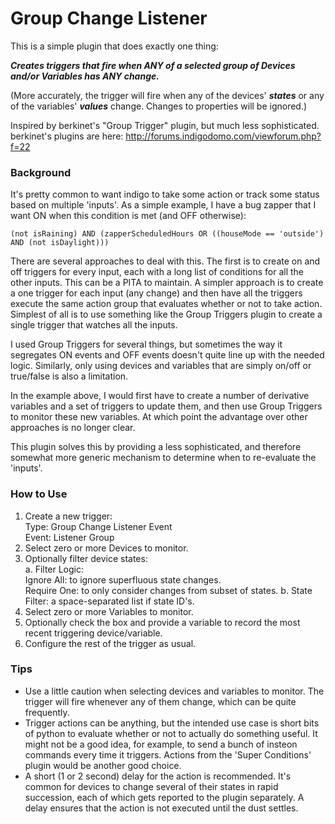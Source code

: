 # Group Change Listener

This is a simple plugin that does exactly one thing:

***Creates triggers that fire when ANY of a selected group of Devices and/or Variables has ANY change.***

(More accurately, the trigger will fire when any of the devices' ***states*** or any of the variables' ***values*** change. Changes to properties will be ignored.)

Inspired by berkinet's "Group Trigger" plugin, but much less sophisticated.  
berkinet's plugins are here: http://forums.indigodomo.com/viewforum.php?f=22


### Background

It's pretty common to want indigo to take some action or track some status based on multiple 'inputs'.  As a simple example, I have a bug zapper that I want ON when this condition is met (and OFF otherwise):

`(not isRaining) AND (zapperScheduledHours OR ((houseMode == 'outside') AND (not isDaylight)))`

There are several approaches to deal with this.  The first is to create on and off triggers for every input, each with a long list of conditions for all the other inputs.  This can be a PITA to maintain.  A simpler approach is to create a one trigger for  each input (any change) and then have all the triggers execute the same action group that evaluates whether or not to take action.  Simplest of all is to use something like the Group Triggers plugin to create a single trigger that watches all the inputs.

I used Group Triggers for several things, but sometimes the way it segregates ON events and OFF events doesn't quite line up with the needed logic.  Similarly, only using devices and variables that are simply on/off or true/false is also a limitation.  

In the example above, I would first have to create a number of derivative variables and a set of triggers to update them, and then use Group Triggers to monitor these new variables.  At which point the advantage over other approaches is no longer clear.

This plugin solves this by providing a less sophisticated, and therefore somewhat more generic mechanism to determine when to re-evaluate the 'inputs'.

### How to Use
1. Create a new trigger:  
    Type: Group Change Listener Event  
    Event: Listener Group
2. Select zero or more Devices to monitor.
3. Optionally filter device states:   
    a. Filter Logic:  
    Ignore All: to ignore superfluous state changes.  
    Require One: to only consider changes from subset of states.
    b. State Filter: a space-separated list if state ID's.
3. Select zero or more Variables to monitor.
4. Optionally check the box and provide a variable to record the most recent triggering device/variable.
5. Configure the rest of the trigger as usual.

### Tips
* Use a little caution when selecting devices and variables to monitor.  The trigger will fire whenever any of them change, which can be quite frequently.
* Trigger actions can be anything, but the intended use case is short bits of python to evaluate whether or not to actually do something useful.  It might not be a good idea, for example, to send a bunch of insteon commands every time it triggers. Actions from the 'Super Conditions' plugin would be another good choice.
* A short (1 or 2 second) delay for the action is recommended.  It's common for devices to change several of their states in rapid succession, each of which gets reported to the plugin separately.  A delay ensures that the action is not executed until the dust settles.
